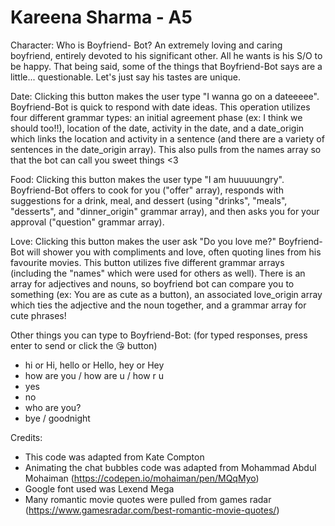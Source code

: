 # Kareena Sharma - A5

Character: Who is Boyfriend- Bot?
An extremely loving and caring boyfriend, entirely devoted to his significant other. All he wants is his S/O to be happy.
That being said, some of the things that Boyfriend-Bot says are a little... questionable. Let's just say his tastes are unique. 

Date:
Clicking this button makes the user type "I wanna go on a dateeeee". Boyfriend-Bot is quick to respond with date
ideas. This operation utilizes four different grammar types: an initial agreement phase (ex: I think we should too!!), location of the date, activity in the date, and a date_origin which links the location and activity in a sentence (and there are a variety of sentences in the
date_origin array). This also pulls from the names array so that the bot can call you sweet things <3

Food:
Clicking this button makes the user type "I am huuuuungry". Boyfriend-Bot offers to cook for you ("offer" array), responds with suggestions for a drink, meal, and dessert (using "drinks", "meals", "desserts", and "dinner_origin" grammar array), and then asks you for your approval ("question" grammar array).

Love:
Clicking this button makes the user ask "Do you love me?" Boyfriend-Bot will shower you with compliments and love, often quoting lines from his favourite movies. This button utilizes five different grammar arrays (including the "names" which were used for others as well). There is an array for adjectives and nouns, so boyfriend bot can compare you to something (ex: You are as cute as a button), an associated love_origin array which ties the adjective and the noun together, and a grammar array for cute phrases!

Other things you can type to Boyfriend-Bot:
(for typed responses, press enter to send or click the 😘 button)

- hi or Hi, hello or Hello, hey or Hey
- how are you / how are u / how r u
- yes
- no
- who are you?
- bye / goodnight

Credits:
- This code was adapted from Kate Compton
- Animating the chat bubbles code was adapted from Mohammad Abdul Mohaiman (https://codepen.io/mohaiman/pen/MQqMyo)
- Google font used was Lexend Mega
- Many romantic movie quotes were pulled from games radar (https://www.gamesradar.com/best-romantic-movie-quotes/)



